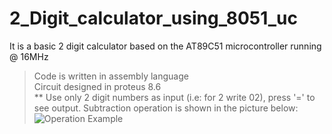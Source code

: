 # 2_Digit_calculator_using_8051_uc
It is a basic 2 digit calculator based on the AT89C51 microcontroller running @ 16MHz<br>
>Code is written in assembly language <br>
>Circuit designed in proteus 8.6<br>
** Use only 2 digit numbers as input (i.e: for 2 write 02), press '=' to see output. Subtraction operation is shown in the picture below:
![Operation Example](https://user-images.githubusercontent.com/37033782/128559230-f7107287-99dc-4cc8-8e23-e7d920a63025.png)
